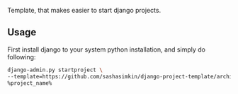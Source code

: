 Template, that makes easier to start django projects.

Usage
---
First install django to your system python installation, and simply do following:
```bash
django-admin.py startproject \
--template=https://github.com/sashasimkin/django-project-template/archive/master.zip \
%project_name%
```